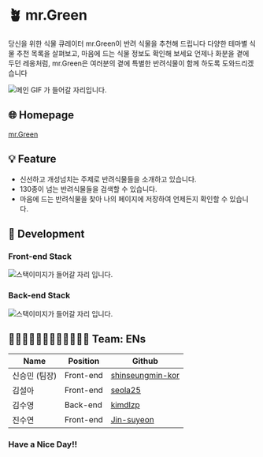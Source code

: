 # 🪴 mr.Green

당신을 위한 식물 큐레이터 mr.Green이 반려 식물을 추천해 드립니다
다양한 테마별 식물 추천 목록을 살펴보고, 마음에 드는 식물 정보도 확인해 보세요
언제나 화분을 곁에 두던 레옹처럼, mr.Green은 여러분의 곁에 특별한 반려식물이 함께 하도록 도와드리겠습니다

![메인 GIF 가 들어갈 자리입니다.]()

## 🌐 Homepage

[mr.Green](http://mrgreen-s3.s3-website.ap-northeast-2.amazonaws.com/)

## 💡 Feature

- 신선하고 개성넘치는 주제로 반려식물들을 소개하고 있습니다.
- 130종이 넘는 반려식물들을 검색할 수 있습니다.
- 마음에 드는 반려식물을 찾아 나의 페이지에 저장하여 언제든지 확인할 수 있습니다.

## 🧰 Development

### Front-end Stack

![스택이미지가 들어갈 자리 입니다.]()

### Back-end Stack

![스택이미지가 들어갈 자리 입니다.]()

## 🧑🏻‍💻👩🏻‍💻🧑🏻‍💻👩🏻‍💻 Team: ENs

| Name          | Position  | Github                                                  |
| ------------- | --------- | ------------------------------------------------------- |
| 신승민 (팀장) | Front-end | [shinseungmin-kor](https://github.com/shinseungmin-kor) |
| 김설아        | Front-end | [seola25](https://github.com/seola25)                   |
| 김수영        | Back-end  | [kimdlzp](https://github.com/kimdlzp)                   |
| 진수연        | Front-end | [Jin-suyeon](https://github.com/Jin-suyeon)             |

### Have a Nice Day!!
